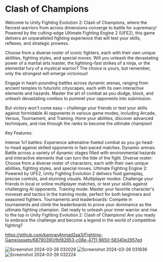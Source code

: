 # Clash of Champions
Welcome to Unity Fighting Evolution 2: Clash of Champions, where the fiercest warriors from across dimensions converge to battle for supremacy! Powered by the cutting-edge Ultimate Fighting Engine 2 (UFE2), this game delivers an unparalleled fighting experience that will test your skills, reflexes, and strategic prowess.

Choose from a diverse roster of iconic fighters, each with their own unique abilities, fighting styles, and special moves. Will you unleash the devastating power of a martial arts master, the lightning-fast strikes of a ninja, or the elemental fury of a mystical warrior? The choice is yours, but remember, only the strongest will emerge victorious!

Engage in heart-pounding battles across dynamic arenas, ranging from ancient temples to futuristic cityscapes, each with its own interactive elements and hazards. Master the art of combat as you dodge, block, and unleash devastating combos to pummel your opponents into submission.

But victory won't come easy – challenge your friends or test your skills against formidable AI opponents in various game modes, including Arcade, Versus, Tournament, and Training. Hone your abilities, discover advanced techniques, and rise through the ranks to become the ultimate champion!

Key Features:

Intense 1v1 battles: Experience adrenaline-fueled combat as you go head-to-head against skilled opponents in fast-paced matches.
Dynamic arenas: Battle across a variety of dynamic stages filled with environmental hazards and interactive elements that can turn the tide of the fight.
Diverse roster: Choose from a diverse roster of characters, each with their own unique abilities, fighting styles, and special moves.
Ultimate Fighting Engine 2: Powered by UFE2, Unity Fighting Evolution 2 delivers fluid gameplay, precise controls, and stunning visuals.
Multiplayer modes: Challenge your friends in local or online multiplayer matches, or test your skills against challenging AI opponents.
Training mode: Master your favorite character's moveset and tactics in the training mode, perfect for both beginners and seasoned fighters.
Tournaments and leaderboards: Compete in tournaments and climb the leaderboards to prove your dominance as the ultimate fighting champion.
Get ready to unleash your inner warrior and rise to the top in Unity Fighting Evolution 2: Clash of Champions! Are you ready to embrace the challenge and become a legend in the world of competitive fighting?


https://github.com/kamranAhmad2aa3/Fighting-Game/assets/68790390/fbf82853-c08e-4711-8650-58340e2957ed



![Screenshot 2024-03-26 032029](https://github.com/kamranAhmad2aa3/Fighting-Game/assets/68790390/455ec829-5cf0-4748-a20f-a27073eea50b)
![Screenshot 2024-03-26 031836](https://github.com/kamranAhmad2aa3/Fighting-Game/assets/68790390/8965fa0a-e41d-48c6-a7ea-ce72bcb19452)
![Screenshot 2024-03-26 032224](https://github.com/kamranAhmad2aa3/Fighting-Game/assets/68790390/99e6a030-4356-49dc-95c9-e8ba7dbc84b4)
